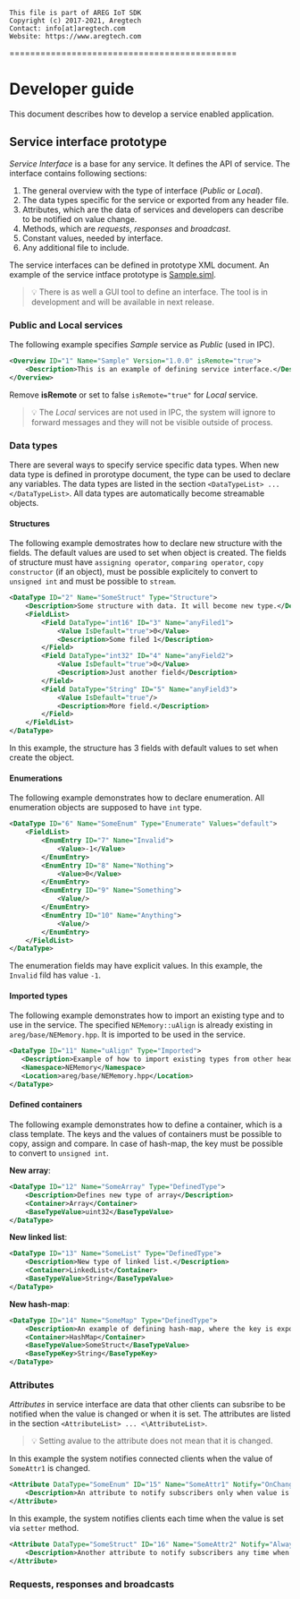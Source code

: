 ```
This file is part of AREG IoT SDK
Copyright (c) 2017-2021, Aregtech
Contact: info[at]aregtech.com
Website: https://www.aregtech.com
```
============================================

# Developer guide

This document describes how to develop a service enabled application.

## Service interface prototype

_Service Interface_ is a base for any service. It defines the API of service. The interface contains following sections:
1. The general overview with the type of interface (_Public_ or _Local_).
2. The data types specific for the service or exported from any header file.
3. Attributes, which are the data of services and developers can describe to be notified on value change.
4. Methods, which are _requests_, _responses_ and _broadcast_.
5. Constant values, needed by interface.
6. Any additional file to include.

The service interfaces can be defined in prototype XML document. An example of the service intface prototype is [Sample.siml](./Sample.siml).

> 💡 There is as well a GUI tool to define an interface. The tool is in development and will be available in next release.

### Public and Local services

The following example specifies _Sample_ service as _Public_ (used in IPC).
```xml
<Overview ID="1" Name="Sample" Version="1.0.0" isRemote="true">
    <Description>This is an example of defining service interface.</Description>
</Overview>
```
Remove **isRemote** or set to false ```isRemote="true"``` for _Local_ service.

> 💡 The _Local_ services are not used in IPC, the system will ignore to forward messages and they will not be visible outside of process.


### Data types

There are several ways to specify service specific data types. When new data type is defined in prorotype document, the type can be used to declare any variables. The data types are listed in the section ```<DataTypeList> ... </DataTypeList>```. All data types are automatically become streamable objects.

#### Structures

The following example demostrates how to declare new structure with the fields. The default values are used to set when object is created. The fields of structure must have `assigning operator`, `comparing operator`, `copy constructor` (if an object), must be possible explicitely to convert to `unsigned int` and must be possible to `stream`.

```xml
<DataType ID="2" Name="SomeStruct" Type="Structure">
    <Description>Some structure with data. It will become new type.</Description>
    <FieldList>
        <Field DataType="int16" ID="3" Name="anyFiled1">
            <Value IsDefault="true">0</Value>
            <Description>Some filed 1</Description>
        </Field>
        <Field DataType="int32" ID="4" Name="anyField2">
            <Value IsDefault="true">0</Value>
            <Description>Just another field</Description>
        </Field>
        <Field DataType="String" ID="5" Name="anyField3">
            <Value IsDefault="true"/>
            <Description>More field.</Description>
        </Field>
    </FieldList>
</DataType>
```
In this example, the structure has 3 fields with default values to set when create the object.

#### Enumerations

The following example demonstrates how to declare enumeration. All enumeration objects are supposed to have `int` type.
```xml
<DataType ID="6" Name="SomeEnum" Type="Enumerate" Values="default">
    <FieldList>
        <EnumEntry ID="7" Name="Invalid">
            <Value>-1</Value>
        </EnumEntry>
        <EnumEntry ID="8" Name="Nothing">
            <Value>0</Value>
        </EnumEntry>
        <EnumEntry ID="9" Name="Something">
            <Value/>
        </EnumEntry>
        <EnumEntry ID="10" Name="Anything">
            <Value/>
        </EnumEntry>
    </FieldList>
</DataType>
```
 The enumeration fields may have explicit values. In this example, the `Invalid` fild has value `-1`.

 #### Imported types

 The following example demonstrates how to import an existing type and to use in the service. The specified `NEMemory::uAlign` is already existing in `areg/base/NEMemory.hpp`. It is imported to be used in the service.
 ```xml
<DataType ID="11" Name="uAlign" Type="Imported">
    <Description>Example of how to import existing types from other header files. This example exports NEMemory::uAlign</Description>
    <Namespace>NEMemory</Namespace>
    <Location>areg/base/NEMemory.hpp</Location>
</DataType>
```

#### Defined containers

The following example demonstrates how to define a container, which is a class template. The keys and the values of containers must be possible to copy, assign and compare. In case of hash-map, the key must be possible to convert to `unsigned int`.

**New array**:
```xml
<DataType ID="12" Name="SomeArray" Type="DefinedType">
    <Description>Defines new type of array</Description>
    <Container>Array</Container>
    <BaseTypeValue>uint32</BaseTypeValue>
</DataType>
```

**New linked list**:
```xml
<DataType ID="13" Name="SomeList" Type="DefinedType">
    <Description>New type of linked list.</Description>
    <Container>LinkedList</Container>
    <BaseTypeValue>String</BaseTypeValue>
</DataType>
```

**New hash-map**:
```xml
<DataType ID="14" Name="SomeMap" Type="DefinedType">
    <Description>An example of defining hash-map, where the key is exported value and the value is new defined type.</Description>
    <Container>HashMap</Container>
    <BaseTypeValue>SomeStruct</BaseTypeValue>
    <BaseTypeKey>String</BaseTypeKey>
</DataType>
```

### Attributes

_Attributes_ in service interface are data that other clients can subsribe to be notified when the value is changed or when it is set. The attributes are listed in the section `<AttributeList> ... <\AttributeList>`.

> 💡 Setting avalue to the attribute does not mean that it is changed.

In this example the system notifies connected clients when the value of `SomeAttr1` is changed.
```xml
<Attribute DataType="SomeEnum" ID="15" Name="SomeAttr1" Notify="OnChange">
    <Description>An attribute to notify subscribers only when value is changed.</Description>
</Attribute>
```

In this example, the system notifies clients each time when the value is set via `setter` method.
```xml
<Attribute DataType="SomeStruct" ID="16" Name="SomeAttr2" Notify="Always">
    <Description>Another attribute to notify subscribers any time when value is set (maybe not changed).</Description>
</Attribute>
```
### Requests, responses and broadcasts